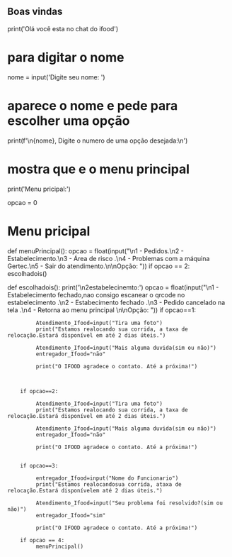 ## Boas vindas
print('Olá você esta no chat do ifood')

# para digitar o nome
nome = input('Digite seu nome: ')

# aparece o nome e pede para escolher uma opção
print(f'\n{nome}, Digite o numero de uma opção desejada:\n')

# mostra que e o menu principal
print('Menu pricipal:')

opcao = 0

# Menu pricipal
def menuPrincipal():
    opcao = float(input("\n1 - Pedidos.\n2 - Estabelecimento.\n3 - Área de risco .\n4 - Problemas com a máquina Gertec.\n5 - Sair do atendimento.\n\nOpção: "))
    if opcao == 2:
        escolhadois()
    


def escolhadois():
        print('\n2estabelecinemto:')
        opcao = float(input("\n1 - Estabelecimento fechado,nao consigo escanear o qrcode no estabelecimento .\n2 - Estabecimento fechado .\n3 - Pedido cancelado na tela .\n4 - Retorna ao menu principal \n\nOpção: "))
        if opcao==1:

             Atendimento_Ifood=input("Tira uma foto")
             print("Estamos realocando sua corrida, a taxa de relocação.Estará disponível em até 2 dias úteis.")

             Atendimento_Ifood=input("Mais alguma duvida(sim ou não)")
             entregador_Ifood="não"

             print("O IFOOD agradece o contato. Até a próxima!")



        if opcao==2:

             Atendimento_Ifood=input("Tira uma foto")
             print("Estamos realocando sua corrida, a taxa de relocação.Estará disponível em até 2 dias úteis.")

             Atendimento_Ifood=input("Mais alguma duvida(sim ou não)")
             entregador_Ifood="não"

             print("O IFOOD agradece o contato. Até a próxima!")


        if opcao==3:
             
             entregador_Ifood=input("Nome do Funcionario")        
             print("Estamos realocandosua corrida, ataxa de relocação.Estará disponívelem até 2 dias úteis.")
             
             Atendimento_Ifood=input("Seu problema foi resolvido?(sim ou não)")
             entregador_Ifood="sim"

             print("O IFOOD agradece o contato. Até a próxima!")

        if opcao == 4:
             menuPrincipal()  
